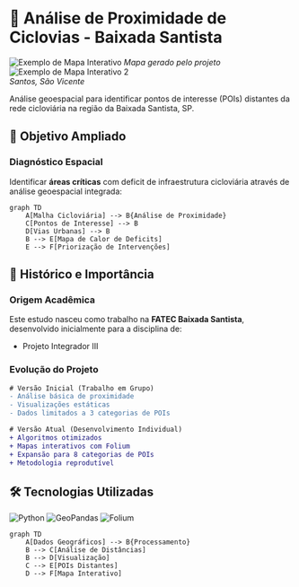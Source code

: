 # 🚴 Análise de Proximidade de Ciclovias - Baixada Santista

![Exemplo de Mapa Interativo](https://github.com/user-attachments/assets/7b29d044-f543-49a2-887a-26ef5862ebdc) *Mapa gerado pelo projeto*  
![Exemplo de Mapa Interativo 2](https://github.com/user-attachments/assets/98784b1d-d973-4dc2-a6a1-15f3e2572f97)  
*Santos, São Vicente*

Análise geoespacial para identificar pontos de interesse (POIs) distantes da rede cicloviária na região da Baixada Santista, SP.

## 🎯 Objetivo Ampliado

### Diagnóstico Espacial
Identificar **áreas críticas** com deficit de infraestrutura cicloviária através de análise geoespacial integrada:

```mermaid
graph TD
    A[Malha Cicloviária] --> B{Análise de Proximidade}
    C[Pontos de Interesse] --> B
    D[Vias Urbanas] --> B
    B --> E[Mapa de Calor de Deficits]
    E --> F[Priorização de Intervenções]
```
## 🌱 Histórico e Importância

### Origem Acadêmica
Este estudo nasceu como trabalho na **FATEC Baixada Santista**, desenvolvido inicialmente para a disciplina de:
- Projeto Integrador III

### Evolução do Projeto
```diff
# Versão Inicial (Trabalho em Grupo)
- Análise básica de proximidade
- Visualizações estáticas
- Dados limitados a 3 categorias de POIs

# Versão Atual (Desenvolvimento Individual)
+ Algoritmos otimizados
+ Mapas interativos com Folium
+ Expansão para 8 categorias de POIs
+ Metodologia reprodutível
```

## 🛠️ Tecnologias Utilizadas
![Python](https://img.shields.io/badge/Python-3.8%2B-blue)
![GeoPandas](https://img.shields.io/badge/GeoPandas-0.10%2B-green)
![Folium](https://img.shields.io/badge/Folium-0.12%2B-orange)

```mermaid
graph TD
    A[Dados Geográficos] --> B{Processamento}
    B --> C[Análise de Distâncias]
    B --> D[Visualização]
    C --> E[POIs Distantes]
    D --> F[Mapa Interativo]
